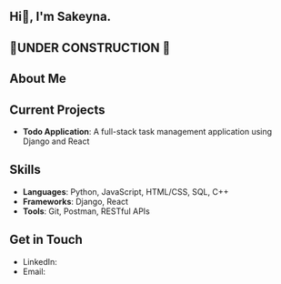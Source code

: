 ## Hi👋, I'm Sakeyna.
## 🚧UNDER CONSTRUCTION 🚧
## About Me
<!-- A software engineer with a B.S. in Computer Science. I'm passionate about building intuitive web applications and exploring different software development technologies. -->

## Current Projects
- **Todo Application**: A full-stack task management application using Django and React
<!-- - **[Other Project]**: Brief description -->

## Skills
- **Languages**: Python, JavaScript, HTML/CSS, SQL, C++
- **Frameworks**: Django, React
- **Tools**: Git, Postman, RESTful APIs

## Get in Touch
- LinkedIn: 
- Email: 
